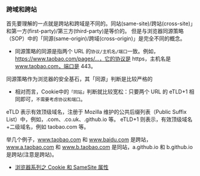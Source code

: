 


### 跨域和跨站

首先要理解的一点就是跨站和跨域是不同的。同站(same-site)/跨站(cross-site)」和第一方(first-party)/第三方(third-party)是等价的。
但是与浏览器同源策略（SOP）中的「同源(same-origin)/跨域(cross-origin)」是完全不同的概念。

* 同源策略的同源是指两个 URL 的`协议/主机名/端口`一致。例如，https://www.taobao.com/pages/...，它的协议是 https，主机名是 www.taobao.com，端口是 443。

同源策略作为浏览器的安全基石，其「同源」判断是比较严格的

* 相对而言，Cookie中的`「同站」`判断就比较宽松：只要两个 URL 的 eTLD+1 相同即可，`不需要考虑协议和端口`。

eTLD 表示有效顶级域名，注册于 Mozilla 维护的公共后缀列表（Public Suffix List）中，例如，.com、.co.uk、.github.io 等。
eTLD+1 则表示，有效顶级域名+二级域名，例如 taobao.com 等。

举几个例子，www.taobao.com 和 www.baidu.com 是跨站，www.a.taobao.com 和 www.b.taobao.com 是同站，a.github.io 和 b.github.io 是跨站(注意是跨站)。


* [浏览器系列之 Cookie 和 SameSite 属性](https://github.com/mqyqingfeng/Blog/issues/157)